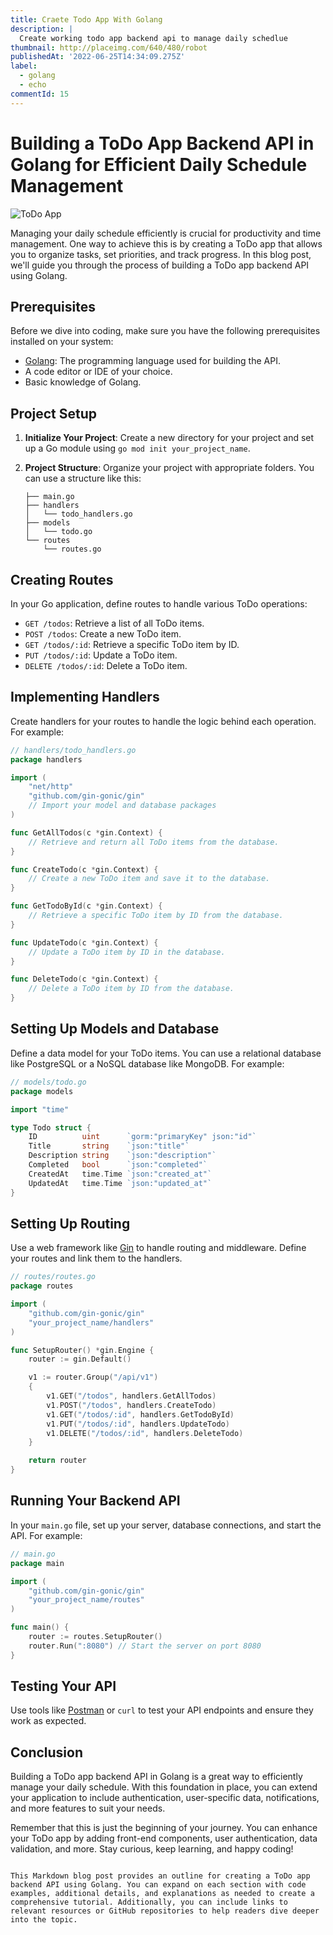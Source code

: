 ```yaml
---
title: Craete Todo App With Golang
description: |
  Create working todo app backend api to manage daily schedlue
thumbnail: http://placeimg.com/640/480/robot
publishedAt: '2022-06-25T14:34:09.275Z'
label:
  - golang
  - echo
commentId: 15
---
```


# Building a ToDo App Backend API in Golang for Efficient Daily Schedule Management

![ToDo App](link_to_image)

Managing your daily schedule efficiently is crucial for productivity and time management. One way to achieve this is by creating a ToDo app that allows you to organize tasks, set priorities, and track progress. In this blog post, we'll guide you through the process of building a ToDo app backend API using Golang.

## Prerequisites

Before we dive into coding, make sure you have the following prerequisites installed on your system:

- [Golang](https://golang.org/): The programming language used for building the API.
- A code editor or IDE of your choice.
- Basic knowledge of Golang.

## Project Setup

1. **Initialize Your Project**: Create a new directory for your project and set up a Go module using `go mod init your_project_name`.

2. **Project Structure**: Organize your project with appropriate folders. You can use a structure like this:

   ```
   ├── main.go
   ├── handlers
   │   └── todo_handlers.go
   ├── models
   │   └── todo.go
   └── routes
       └── routes.go
   ```

## Creating Routes

In your Go application, define routes to handle various ToDo operations:

- `GET /todos`: Retrieve a list of all ToDo items.
- `POST /todos`: Create a new ToDo item.
- `GET /todos/:id`: Retrieve a specific ToDo item by ID.
- `PUT /todos/:id`: Update a ToDo item.
- `DELETE /todos/:id`: Delete a ToDo item.

## Implementing Handlers

Create handlers for your routes to handle the logic behind each operation. For example:

```go
// handlers/todo_handlers.go
package handlers

import (
    "net/http"
    "github.com/gin-gonic/gin"
    // Import your model and database packages
)

func GetAllTodos(c *gin.Context) {
    // Retrieve and return all ToDo items from the database.
}

func CreateTodo(c *gin.Context) {
    // Create a new ToDo item and save it to the database.
}

func GetTodoById(c *gin.Context) {
    // Retrieve a specific ToDo item by ID from the database.
}

func UpdateTodo(c *gin.Context) {
    // Update a ToDo item by ID in the database.
}

func DeleteTodo(c *gin.Context) {
    // Delete a ToDo item by ID from the database.
}
```

## Setting Up Models and Database

Define a data model for your ToDo items. You can use a relational database like PostgreSQL or a NoSQL database like MongoDB. For example:

```go
// models/todo.go
package models

import "time"

type Todo struct {
    ID          uint      `gorm:"primaryKey" json:"id"`
    Title       string    `json:"title"`
    Description string    `json:"description"`
    Completed   bool      `json:"completed"`
    CreatedAt   time.Time `json:"created_at"`
    UpdatedAt   time.Time `json:"updated_at"`
}
```

## Setting Up Routing

Use a web framework like [Gin](https://github.com/gin-gonic/gin) to handle routing and middleware. Define your routes and link them to the handlers.

```go
// routes/routes.go
package routes

import (
    "github.com/gin-gonic/gin"
    "your_project_name/handlers"
)

func SetupRouter() *gin.Engine {
    router := gin.Default()

    v1 := router.Group("/api/v1")
    {
        v1.GET("/todos", handlers.GetAllTodos)
        v1.POST("/todos", handlers.CreateTodo)
        v1.GET("/todos/:id", handlers.GetTodoById)
        v1.PUT("/todos/:id", handlers.UpdateTodo)
        v1.DELETE("/todos/:id", handlers.DeleteTodo)
    }

    return router
}
```

## Running Your Backend API

In your `main.go` file, set up your server, database connections, and start the API. For example:

```go
// main.go
package main

import (
    "github.com/gin-gonic/gin"
    "your_project_name/routes"
)

func main() {
    router := routes.SetupRouter()
    router.Run(":8080") // Start the server on port 8080
}
```

## Testing Your API

Use tools like [Postman](https://www.postman.com/) or `curl` to test your API endpoints and ensure they work as expected.

## Conclusion

Building a ToDo app backend API in Golang is a great way to efficiently manage your daily schedule. With this foundation in place, you can extend your application to include authentication, user-specific data, notifications, and more features to suit your needs.

Remember that this is just the beginning of your journey. You can enhance your ToDo app by adding front-end components, user authentication, data validation, and more. Stay curious, keep learning, and happy coding!

```

This Markdown blog post provides an outline for creating a ToDo app backend API using Golang. You can expand on each section with code examples, additional details, and explanations as needed to create a comprehensive tutorial. Additionally, you can include links to relevant resources or GitHub repositories to help readers dive deeper into the topic.
```
